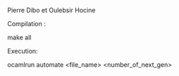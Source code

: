 Pierre Dibo et Oulebsir Hocine

Compilation : 

make all

Execution:

ocamlrun automate <file_name> <time : float> <number_of_next_gen>


